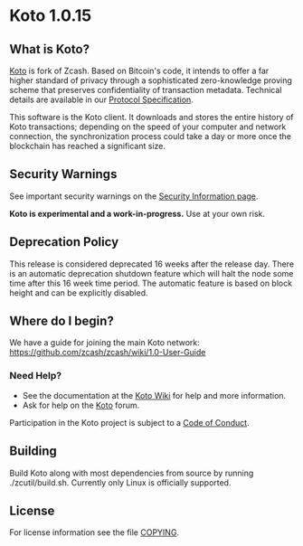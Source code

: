 Koto 1.0.15
=============

What is Koto?
--------------

[Koto](https://koto.cash/) is fork of Zcash.
Based on Bitcoin's code, it intends to offer a far higher standard of privacy
through a sophisticated zero-knowledge proving scheme that preserves
confidentiality of transaction metadata. Technical details are available
in our [Protocol Specification](https://github.com/zcash/zips/raw/master/protocol/protocol.pdf).

This software is the Koto client. It downloads and stores the entire history
of Koto transactions; depending on the speed of your computer and network
connection, the synchronization process could take a day or more once the
blockchain has reached a significant size.

Security Warnings
-----------------

See important security warnings on the
[Security Information page](https://z.cash/support/security/).

**Koto is experimental and a work-in-progress.** Use at your own risk.

Deprecation Policy
------------------

This release is considered deprecated 16 weeks after the release day. There
is an automatic deprecation shutdown feature which will halt the node some
time after this 16 week time period. The automatic feature is based on block
height and can be explicitly disabled.

Where do I begin?
-----------------
We have a guide for joining the main Koto network:
https://github.com/zcash/zcash/wiki/1.0-User-Guide

### Need Help?

* See the documentation at the [Koto Wiki](https://github.com/koto-dev/wiki/wiki)
  for help and more information.
* Ask for help on the [Koto](https://discourse.koto.cash/) forum.

Participation in the Koto project is subject to a
[Code of Conduct](code_of_conduct.md).

Building
--------

Build Koto along with most dependencies from source by running
./zcutil/build.sh. Currently only Linux is officially supported.

License
-------

For license information see the file [COPYING](COPYING).
